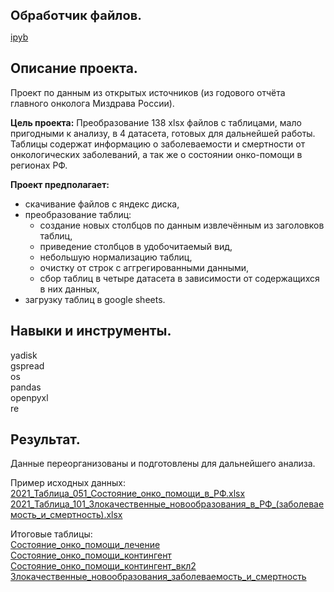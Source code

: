 <span style="font-size: 20px;"><b> Обработчик файлов. </span></b>

[ipyb](обработчик.ipynb)

## Описание проекта.
Проект по данным из открытых источников (из годового отчёта главного онколога Миздрава России).

**Цель проекта:** Преобразование 138 xlsx файлов с таблицами, мало пригодными к анализу, в 4 датасета, готовых для дальнейшей работы. Таблицы содержат информацию о заболеваемости и смертности от онкологических заболеваний, а так же о состоянии онко-помощи в регионах РФ.

**Проект предполагает:**
- скачивание файлов с яндекс диска,
- преобразование таблиц:
    - создание новых столбцов по данным извлечённым из заголовков таблиц,
    - приведение столбцов в удобочитаемый вид,
    - небольшую нормализацию таблиц,
    - очистку от строк с аггрегированными данными,
    - сбор таблиц в четыре датасета в зависимости от содержащихся в них данных,
- загрузку таблиц в google sheets.

## Навыки и инструменты.
yadisk  
gspread  
os  
pandas  
openpyxl  
re 

## Результат.
Данные переорганизованы и подготовлены для дальнейшего анализа. 

Пример исходных данных:
[2021_Таблица_051_Состояние_онко_помощи_в_РФ.xlsx](2021_Таблица_051_Состояние_онко_помощи_в_РФ.xlsx)  
[2021_Таблица_101_Злокачественные_новообразования_в_РФ_(заболеваемость_и_смертность).xlsx](2021_Таблица_101_Злокачественные_новообразования_в_РФ_(заболеваемость_и_смертность).xlsx)

Итоговые таблицы:  
[Состояние_онко_помощи_лечение](https://docs.google.com/spreadsheets/d/1GlkbPKtB7-iS8Nqioe9FVqxgmbxf6KuS-hgcgdJb6MQ)  
[Состояние_онко_помощи_контингент](https://docs.google.com/spreadsheets/d/10hXq4zzDZcGI7Y_VSIYHxmA8x891hEu6zDLMSaMDfiI)  
[Состояние_онко_помощи_контингент_вкл2](https://docs.google.com/spreadsheets/d/1tnyQOEBTJgH4IKya754y3wpGaR7kovry-26NKc302GQ)  
[Злокачественные_новообразования_заболеваемость_и_смертность](https://docs.google.com/spreadsheets/d/1AsSU5bg51t62I6ayMzxwPaqyc4EXeTz3fgc_7klaa0E)
